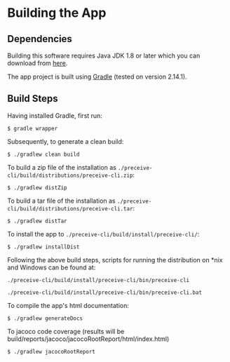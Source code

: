 # Building the App 

## Dependencies

Building this software requires Java JDK 1.8 or later which you can download from [here](http://www.oracle.com/technetwork/java/javase/downloads/index.html).

The app project is built using [Gradle](https://docs.gradle.org/current/userguide/installation.html) (tested on version 2.14.1).

## Build Steps

Having installed Gradle, first run:

	$ gradle wrapper

Subsequently, to generate a clean build:

	$ ./gradlew clean build

To build a zip file of the installation as ```./preceive-cli/build/distributions/preceive-cli.zip```:

	$ ./gradlew distZip

To build a tar file of the installation as ```./preceive-cli/build/distributions/preceive-cli.tar```:

	$ ./gradlew distTar

To install the app to ```./preceive-cli/build/install/preceive-cli/```:

	$ ./gradlew installDist

Following the above build steps, scripts for running the distribution on *nix and Windows can be found at:

	./preceive-cli/build/install/preceive-cli/bin/preceive-cli

	./preceive-cli/build/install/preceive-cli/bin/preceive-cli.bat

To compile the app's html documentation: 

	$ ./gradlew generateDocs

To jacoco code coverage (results will be build/reports/jacoco/jacocoRootReport/html/index.html)  

	$ ./gradlew jacocoRootReport 

